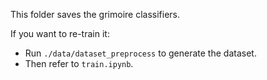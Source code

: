 This folder saves the grimoire classifiers.

If you want to re-train it:

* Run `./data/dataset_preprocess` to generate the dataset.
* Then refer to `train.ipynb`.
